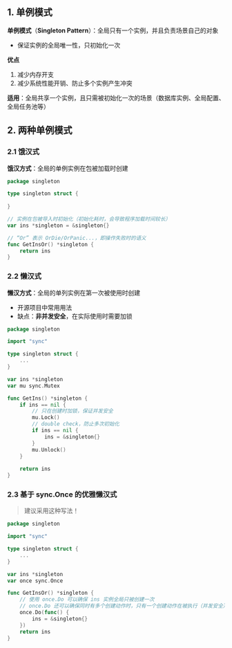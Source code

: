 ## 1. 单例模式

**单例模式**（**Singleton Pattern**）：全局只有一个实例，并且负责场景自己的对象

- 保证实例的全局唯一性，只初始化一次



**优点**

1. 减少内存开支
2. 减少系统性能开销、防止多个实例产生冲突



**适用**：全局共享一个实例，且只需被初始化一次的场景（数据库实例、全局配置、全局任务池等）



## 2. 两种单例模式

### 2.1 饿汉式

**饿汉方式**：全局的单例实例在包被加载时创建

```go
package singleton

type singleton struct {
    
}

// 实例在包被导入时初始化（初始化耗时，会导致程序加载时间较长）
var ins *singleton = &singleton{}

// “Or” 表示 OrDie/OrPanic...，即操作失败时的语义
func GetInsOr() *singleton {
    return ins
}
```



### 2.2 懒汉式

**懒汉方式**：全局的单列实例在第一次被使用时创建

- 开源项目中常用用法
- 缺点：**非并发安全**，在实际使用时需要加锁

```go
package singleton

import "sync"

type singleton struct {
	...
}

var ins *singleton
var mu sync.Mutex

func GetIns() *singleton {
    if ins == nil {
        // 只在创建时加锁，保证并发安全
        mu.Lock()
        // double check，防止多次初始化
        if ins == nil {
            ins = &singleton{}
        }
        mu.Unlock()
    }
    
    return ins
}
```



### 2.3 基于 sync.Once 的优雅懒汉式

> 建议采用这种写法！

```go
package singleton

import "sync"

type singleton struct {
    ...
}

var ins *singleton
var once sync.Once

func GetInsOr() *singleton {
    // 使用 once.Do 可以确保 ins 实例全局只被创建一次
    // once.Do 还可以确保同时有多个创建动作时，只有一个创建动作在被执行（并发安全）
    once.Do(func() {
        ins = &singleton{}
    })
    return ins
}
```











